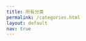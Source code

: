 ```yaml
---
title: 所有分类
permalink: /categories.html
layout: default
nav: true
---
```


<script type="text/javascript">
// prepare data from jekyll
var $J = {
  baseUrl: "{{ site.baseurl }}/all-articles/?label=",
  staticUrl: "{{ site.static_url }}",
  labels: [
    "显示全部",
    {% for post in site.posts %}
      {% if post.release %}
        {% for label in post.labels %}
          "{{ label }}",
        {% endfor %}
      {% endif %}
    {% endfor %}
  ],
  posts: [
    {% for post in site.posts %}
      {% if post.release %}
      {
        title: "{{ post.title }}",
        date: "{{ post.date | date: "%Y-%m-%d" }}",
        link: "{{ post.url | prepend: site.baseurl }}",
        labels: [
        {% for label in post.labels %}
          "{{ label }}",
        {% endfor %}
        ]
      },
      {% endif %}
    {% endfor %}
  ]
};
</script>

<div id="main"></div>

<script src="/assets/js/lib/react/react.js"></script>
<script src="/assets/js/lib/react/JSXTransformer.js"></script>
<script type="text/jsx" src="/pages/articles.js"></script>